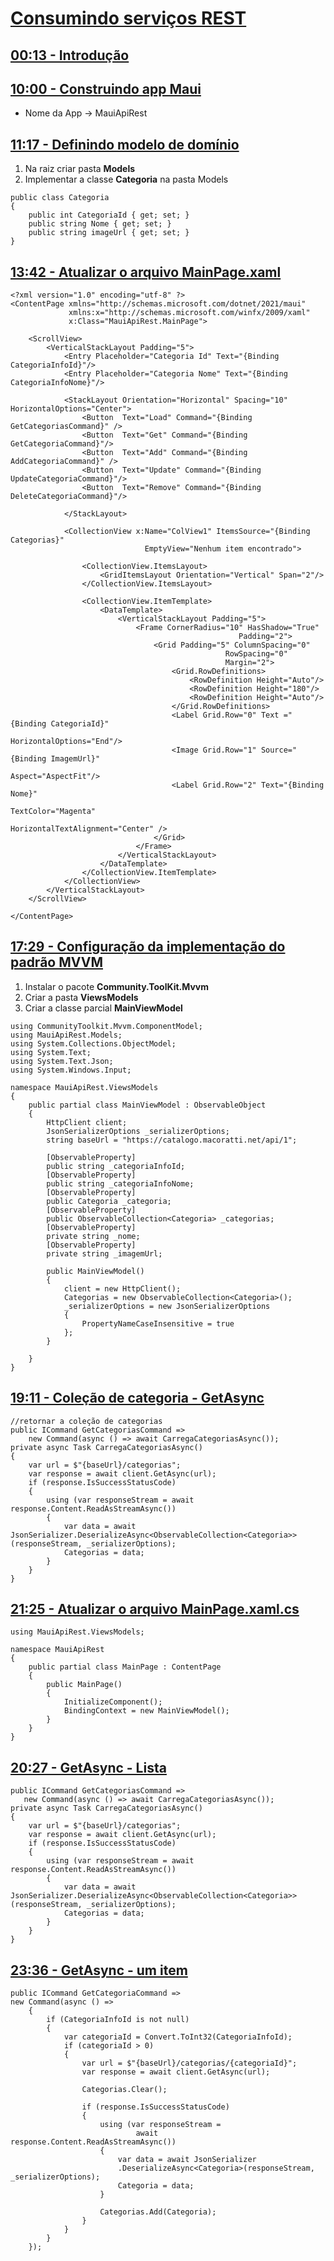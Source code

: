# [Consumindo serviços REST](https://youtu.be/waUne0fOz3s?si=9hkHJAkDZ7zEAvQj)

## [00:13 - Introdução](https://youtu.be/waUne0fOz3s?t=13)

## [10:00 - Construindo app Maui](https://youtu.be/waUne0fOz3s?t=607)

* Nome da App -> MauiApiRest

## [11:17 - Definindo modelo de domínio](https://youtu.be/waUne0fOz3s?t=677)

1. Na raiz criar pasta **Models**
2. Implementar a classe **Categoria** na pasta Models
```
public class Categoria
{
    public int CategoriaId { get; set; }
    public string Nome { get; set; }
    public string imageUrl { get; set; }
}
```

## [13:42 - Atualizar o arquivo **MainPage.xaml**](https://youtu.be/waUne0fOz3s?t=822)

```
<?xml version="1.0" encoding="utf-8" ?>
<ContentPage xmlns="http://schemas.microsoft.com/dotnet/2021/maui"
             xmlns:x="http://schemas.microsoft.com/winfx/2009/xaml"
             x:Class="MauiApiRest.MainPage">

    <ScrollView>
        <VerticalStackLayout Padding="5">
            <Entry Placeholder="Categoria Id" Text="{Binding CategoriaInfoId}"/>
            <Entry Placeholder="Categoria Nome" Text="{Binding CategoriaInfoNome}"/>

            <StackLayout Orientation="Horizontal" Spacing="10" HorizontalOptions="Center">
                <Button  Text="Load" Command="{Binding GetCategoriasCommand}" />
                <Button  Text="Get" Command="{Binding GetCategoriaCommand}"/>
                <Button  Text="Add" Command="{Binding AddCategoriaCommand}" />
                <Button  Text="Update" Command="{Binding UpdateCategoriaCommand}"/>
                <Button  Text="Remove" Command="{Binding DeleteCategoriaCommand}"/>
                
            </StackLayout>

            <CollectionView x:Name="ColView1" ItemsSource="{Binding Categorias}"
                              EmptyView="Nenhum item encontrado">
                
                <CollectionView.ItemsLayout>
                    <GridItemsLayout Orientation="Vertical" Span="2"/>
                </CollectionView.ItemsLayout>
                
                <CollectionView.ItemTemplate>
                    <DataTemplate>
                        <VerticalStackLayout Padding="5">
                            <Frame CornerRadius="10" HasShadow="True" 
                                                   Padding="2">
                                <Grid Padding="5" ColumnSpacing="0" 
                                                RowSpacing="0" 
                                                Margin="2">
                                    <Grid.RowDefinitions>
                                        <RowDefinition Height="Auto"/>
                                        <RowDefinition Height="180"/>
                                        <RowDefinition Height="Auto"/>
                                    </Grid.RowDefinitions>
                                    <Label Grid.Row="0" Text ="{Binding CategoriaId}"  
                                                       HorizontalOptions="End"/>
                                    <Image Grid.Row="1" Source="{Binding ImagemUrl}"
                                                      Aspect="AspectFit"/>
                                    <Label Grid.Row="2" Text="{Binding Nome}" 
                                                      TextColor="Magenta"
                                                      HorizontalTextAlignment="Center" />
                                </Grid>
                            </Frame>
                        </VerticalStackLayout>
                    </DataTemplate>
                </CollectionView.ItemTemplate>
            </CollectionView>
        </VerticalStackLayout>
    </ScrollView>

</ContentPage>
```

## [17:29 - Configuração da implementação do padrão MVVM](https://youtu.be/waUne0fOz3s?t=1049)

1. Instalar o pacote **Community.ToolKit.Mvvm**
2. Criar a pasta **ViewsModels**
3.  Criar a classe parcial **MainViewModel**
```
using CommunityToolkit.Mvvm.ComponentModel;
using MauiApiRest.Models;
using System.Collections.ObjectModel;
using System.Text;
using System.Text.Json;
using System.Windows.Input;

namespace MauiApiRest.ViewsModels
{
    public partial class MainViewModel : ObservableObject
    {
        HttpClient client;
        JsonSerializerOptions _serializerOptions;
        string baseUrl = "https://catalogo.macoratti.net/api/1";

        [ObservableProperty]
        public string _categoriaInfoId;
        [ObservableProperty]
        public string _categoriaInfoNome;
        [ObservableProperty]
        public Categoria _categoria;
        [ObservableProperty]
        public ObservableCollection<Categoria> _categorias;
        [ObservableProperty]
        private string _nome;
        [ObservableProperty]
        private string _imagemUrl;

        public MainViewModel()
        {
            client = new HttpClient();
            Categorias = new ObservableCollection<Categoria>();
            _serializerOptions = new JsonSerializerOptions
            {
                PropertyNameCaseInsensitive = true
            };
        }

    }
}
```

## [19:11 - Coleção de categoria - **GetAsync**](https://youtu.be/waUne0fOz3s?t=1151)

```
//retornar a coleção de categorias
public ICommand GetCategoriasCommand =>
    new Command(async () => await CarregaCategoriasAsync());
private async Task CarregaCategoriasAsync()
{
    var url = $"{baseUrl}/categorias";
    var response = await client.GetAsync(url);
    if (response.IsSuccessStatusCode)
    {
        using (var responseStream = await response.Content.ReadAsStreamAsync())
        {
            var data = await JsonSerializer.DeserializeAsync<ObservableCollection<Categoria>>(responseStream, _serializerOptions);
            Categorias = data;
        }
    }
}
```

## [21:25 - Atualizar o arquivo **MainPage.xaml.cs**](hhttps://youtu.be/waUne0fOz3s?t=1285)

```
using MauiApiRest.ViewsModels;

namespace MauiApiRest
{
    public partial class MainPage : ContentPage
    {
        public MainPage()
        {
            InitializeComponent();
            BindingContext = new MainViewModel();
        }
    }
}
```

## [20:27 - GetAsync - Lista](https://youtu.be/waUne0fOz3s?t=1227)

```
public ICommand GetCategoriasCommand =>
   new Command(async () => await CarregaCategoriasAsync());
private async Task CarregaCategoriasAsync()
{
    var url = $"{baseUrl}/categorias";
    var response = await client.GetAsync(url);
    if (response.IsSuccessStatusCode)
    {
        using (var responseStream = await response.Content.ReadAsStreamAsync())
        {
            var data = await JsonSerializer.DeserializeAsync<ObservableCollection<Categoria>>(responseStream, _serializerOptions);
            Categorias = data;
        }
    }
}
```

## [23:36 - GetAsync - um item](https://youtu.be/waUne0fOz3s?t=1416)

```
public ICommand GetCategoriaCommand =>
new Command(async () =>
    {
        if (CategoriaInfoId is not null)
        {
            var categoriaId = Convert.ToInt32(CategoriaInfoId);
            if (categoriaId > 0)
            {
                var url = $"{baseUrl}/categorias/{categoriaId}";
                var response = await client.GetAsync(url);

                Categorias.Clear();

                if (response.IsSuccessStatusCode)
                {
                    using (var responseStream =
                            await response.Content.ReadAsStreamAsync())
                    {
                        var data = await JsonSerializer
                        .DeserializeAsync<Categoria>(responseStream, _serializerOptions);
                        Categoria = data;
                    }

                    Categorias.Add(Categoria);
                }
            }
        }
    });

```


<!--
# Consumindo serviços REST
## 00:13 - Introdução
## 10:00 - Construindo app Maui
## 11:17 - Definindo modelo de domínio
## 13:42 - Atualizar o arquivo **MainPage.xaml**
## 17:29 - Configuração da implementação do padrão MVVM
## 19:11 - Coleção de categoria - **GetAsync**
## 21:25 - Atualizar o arquivo **MainPage.xaml.cs**
## 20:27 - GetAsync - Lista
## 23:36 - GetAsync - um item
-->